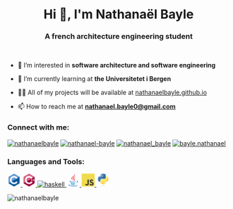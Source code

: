 <h1 align="center">Hi 👋, I'm Nathanaël Bayle</h1>
<h3 align="center">A french architecture engineering student</h3>

&nbsp;

- 👀 I’m interested in **software architecture and software engineering**

- 🌱 I’m currently learning at **the Universitetet i Bergen**

- 👨‍💻 All of my projects will be available at [nathanaelbayle.github.io](nathanaelbayle.github.io)

- 📫 How to reach me at **nathanael.bayle0@gmail.com**


<h3 align="left">Connect with me:</h3>
<p align="left">
<a href="https://twitter.com/nathanaelbayle" target="blank"><img align="center" src="https://img-premium.flaticon.com/png/512/2525/2525779.png?token=exp=1621245743~hmac=1afcb40051fb91a4367e6edf5bf5ade7" alt="nathanaelbayle" height="30" width="30" /></a>
<a href="https://linkedin.com/in/nathanael-bayle" target="blank"><img align="center" src="https://img-premium.flaticon.com/png/512/1400/1400486.png?token=exp=1621245771~hmac=f56985acc0962177a3a59913fedcc105" alt="nathanael-bayle" height="30" width="30" /></a>
<a href="https://instagram.com/nathanael_bayle" target="blank"><img align="center" src="https://img-premium.flaticon.com/png/512/1400/1400487.png?token=exp=1621245733~hmac=cec1a9f73be8a829de62ff9d746d1fd0" alt="nathanael_bayle" height="30" width="30" /></a>
<a href="https://www.facebook.com/bayle.nathanael/" target="blank"><img align="center" src="https://img-premium.flaticon.com/png/512/1400/1400477.png?token=exp=1621245784~hmac=ce224c0655a8801f53f4b96b032032fa" alt="bayle.nathanael" height="30" width="30" /></a>
</p>


<h3 align="left">Languages and Tools:</h3>
<p align="left"> <a href="https://www.cprogramming.com/" target="_blank"> <img src="https://raw.githubusercontent.com/devicons/devicon/master/icons/c/c-original.svg" alt="c" width="30" height="30"/> </a> <a href="https://www.w3schools.com/cpp/" target="_blank"> <img src="https://raw.githubusercontent.com/devicons/devicon/master/icons/cplusplus/cplusplus-original.svg" alt="cplusplus" width="30" height="30"/> </a> <a href="https://www.haskell.org/" target="_blank"> <img src="https://upload.wikimedia.org/wikipedia/commons/1/1c/Haskell-Logo.svg" alt="haskell" width="30" height="30"/> </a> <a href="https://www.java.com" target="_blank"> <img src="https://raw.githubusercontent.com/devicons/devicon/master/icons/java/java-original.svg" alt="java" width="30" height="30"/> </a> <a href="https://developer.mozilla.org/en-US/docs/Web/JavaScript" target="_blank"> <img src="https://raw.githubusercontent.com/devicons/devicon/master/icons/javascript/javascript-original.svg" alt="javascript" width="30" height="30"/> </a> <a href="https://www.python.org" target="_blank"> <img src="https://raw.githubusercontent.com/devicons/devicon/master/icons/python/python-original.svg" alt="python" width="30" height="30"/> </a> </p>

<p align="left"> <img src="https://komarev.com/ghpvc/?username=nathanaelbayle&label=Profile%20views&color=0e75b6&style=flat" alt="nathanaelbayle" /> </p>
